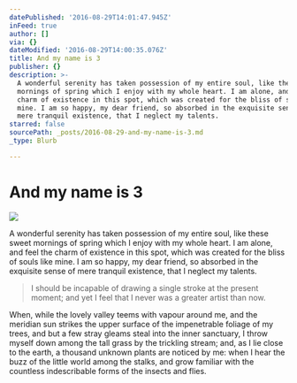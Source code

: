 ```yaml
---
datePublished: '2016-08-29T14:01:47.945Z'
inFeed: true
author: []
via: {}
dateModified: '2016-08-29T14:00:35.076Z'
title: And my name is 3
publisher: {}
description: >-
  A wonderful serenity has taken possession of my entire soul, like these sweet
  mornings of spring which I enjoy with my whole heart. I am alone, and feel the
  charm of existence in this spot, which was created for the bliss of souls like
  mine. I am so happy, my dear friend, so absorbed in the exquisite sense of
  mere tranquil existence, that I neglect my talents. 
starred: false
sourcePath: _posts/2016-08-29-and-my-name-is-3.md
_type: Blurb

---
```

# And my name is 3
![](https://the-grid-user-content.s3-us-west-2.amazonaws.com/9e911177-af5c-4076-8357-cc497ab3c94a.jpg)

A wonderful serenity has taken possession of my entire soul, like these sweet mornings of spring which I enjoy with my whole heart. I am alone, and feel the charm of existence in this spot, which was created for the bliss of souls like mine. I am so happy, my dear friend, so absorbed in the exquisite sense of mere tranquil existence, that I neglect my talents. 
> 
> I should be incapable of drawing a single stroke at the present moment; and yet I feel that I never was a greater artist than now. 

When, while the lovely valley teems with vapour around me, and the meridian sun strikes the upper surface of the impenetrable foliage of my trees, and but a few stray gleams steal into the inner sanctuary, I throw myself down among the tall grass by the trickling stream; and, as I lie close to the earth, a thousand unknown plants are noticed by me: when I hear the buzz of the little world among the stalks, and grow familiar with the countless indescribable forms of the insects and flies.